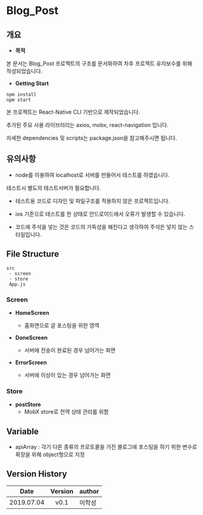 # Blog_Post

## 개요
* **목적**

본 문서는 Blog_Post 프로젝트의 구조를 문서화하여 차후 프로젝트 유지보수를 위해 작성되었습니다.

* **Getting Start**
```
npm install
npm start
```
본 프로젝트는 React-Native CLI 기반으로 제작되었습니다.

추가된 주요 사용 라이브러리는 axios, mobx, react-navigation 입니다.

자세한 dependencies 및 scripts는 package.json을 참고해주시면 됩니다.

## 유의사항

- node를 이용하여 localhost로 서버를 만들어서 테스트를 하였습니다.

테스트시 별도의 테스트서버가 필요합니다.

- 테스트용 코드로 디자인 및 파일구조를 적용하지 않은 프로젝트입니다.

- ios 기준으로 테스트를 한 상태로 안드로이드에서 오류가 발생할 수 있습니다.

- 코드에 주석을 넣는 것은 코드의 가독성을 해친다고 생각하여 주석은 넣지 않는 스타일입니다.

## File Structure
```
src
 - screen
 - store
 App.js
```

### Screen

* **HomeScreen**
    * 홈화면으로 글 포스팅을 위한 영역


* **DoneScreen**
    * 서버에 전송이 완료된 경우 넘어가는 화면


* **ErrorScreen**
    * 서버에 이상이 있는 경우 넘어가는 화면

### Store

* **postStore**
    * MobX store로 전역 상태 관리를 위함

## Variable
- apiArray : 각기 다른 종류의 프로토콜을 가진 블로그에 포스팅을 하기 위한 변수로 확장을 위해 object형으로 지정

## Version History

  Date | Version | author
  ------ | ------ | ------
  2019.07.04 | <center> v0.1 </center> | 이학성